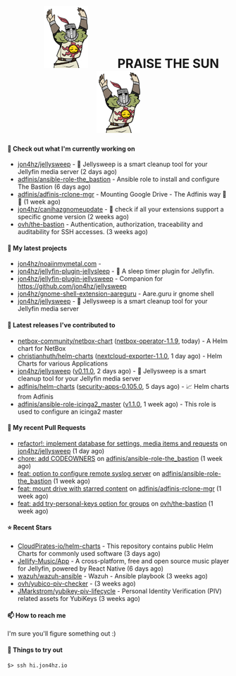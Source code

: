 <h1 align="center">
  <img src="./assets/praise-the-sun.gif" width="100" alt="PRAISE THE SUN" style="margin: 0 60px;"/>
  PRAISE THE SUN
  <img src="./assets/praise-the-sun.gif" width="100" alt="PRAISE THE SUN" style="margin: 0 60px;"/>
</h1>

#### 👷 Check out what I'm currently working on

- [jon4hz/jellysweep](https://github.com/jon4hz/jellysweep) - 🧹 Jellysweep is a smart cleanup tool for your Jellyfin media server (2 days ago)
- [adfinis/ansible-role-the_bastion](https://github.com/adfinis/ansible-role-the_bastion) - Ansible role to install and configure The Bastion (6 days ago)
- [adfinis/adfinis-rclone-mgr](https://github.com/adfinis/adfinis-rclone-mgr) - Mounting Google Drive - The Adfinis way 🧙✨ (1 week ago)
- [jon4hz/canihazgnomeupdate](https://github.com/jon4hz/canihazgnomeupdate) - 🧙 check if all your extensions support a specific gnome version (2 weeks ago)
- [ovh/the-bastion](https://github.com/ovh/the-bastion) - Authentication, authorization, traceability and auditability for SSH accesses. (3 weeks ago)

#### 🌱 My latest projects

- [jon4hz/noaiinmymetal.com](https://github.com/jon4hz/noaiinmymetal.com) - 
- [jon4hz/jellyfin-plugin-jellysleep](https://github.com/jon4hz/jellyfin-plugin-jellysleep) - 🌙 A sleep timer plugin for Jellyfin.
- [jon4hz/jellyfin-plugin-jellysweep](https://github.com/jon4hz/jellyfin-plugin-jellysweep) - Companion for https://github.com/jon4hz/jellysweep
- [jon4hz/gnome-shell-extension-aareguru](https://github.com/jon4hz/gnome-shell-extension-aareguru) - Aare.guru ir gnome shell
- [jon4hz/jellysweep](https://github.com/jon4hz/jellysweep) - 🧹 Jellysweep is a smart cleanup tool for your Jellyfin media server

#### 🔭 Latest releases I've contributed to

- [netbox-community/netbox-chart](https://github.com/netbox-community/netbox-chart) ([netbox-operator-1.1.9](https://github.com/netbox-community/netbox-chart/releases/tag/netbox-operator-1.1.9), today) - A Helm chart for NetBox
- [christianhuth/helm-charts](https://github.com/christianhuth/helm-charts) ([nextcloud-exporter-1.1.0](https://github.com/christianhuth/helm-charts/releases/tag/nextcloud-exporter-1.1.0), 1 day ago) - Helm Charts for various Applications
- [jon4hz/jellysweep](https://github.com/jon4hz/jellysweep) ([v0.11.0](https://github.com/jon4hz/jellysweep/releases/tag/v0.11.0), 2 days ago) - 🧹 Jellysweep is a smart cleanup tool for your Jellyfin media server
- [adfinis/helm-charts](https://github.com/adfinis/helm-charts) ([security-apps-0.105.0](https://github.com/adfinis/helm-charts/releases/tag/security-apps-0.105.0), 5 days ago) - 📈 Helm charts from Adfinis
- [adfinis/ansible-role-icinga2_master](https://github.com/adfinis/ansible-role-icinga2_master) ([v1.1.0](https://github.com/adfinis/ansible-role-icinga2_master/releases/tag/v1.1.0), 1 week ago) - This role is used to configure an icinga2 master

#### 🔨 My recent Pull Requests

- [refactor!: implement database for settings, media items and requests](https://github.com/jon4hz/jellysweep/pull/133) on [jon4hz/jellysweep](https://github.com/jon4hz/jellysweep) (1 day ago)
- [chore: add CODEOWNERS](https://github.com/adfinis/ansible-role-the_bastion/pull/7) on [adfinis/ansible-role-the_bastion](https://github.com/adfinis/ansible-role-the_bastion) (1 week ago)
- [feat: option to configure remote syslog server](https://github.com/adfinis/ansible-role-the_bastion/pull/6) on [adfinis/ansible-role-the_bastion](https://github.com/adfinis/ansible-role-the_bastion) (1 week ago)
- [feat: mount drive with starred content](https://github.com/adfinis/adfinis-rclone-mgr/pull/52) on [adfinis/adfinis-rclone-mgr](https://github.com/adfinis/adfinis-rclone-mgr) (1 week ago)
- [feat: add try-personal-keys option for groups](https://github.com/ovh/the-bastion/pull/593) on [ovh/the-bastion](https://github.com/ovh/the-bastion) (1 week ago)

#### ⭐ Recent Stars

- [CloudPirates-io/helm-charts](https://github.com/CloudPirates-io/helm-charts) - This repository contains public Helm Charts for commonly used software (3 days ago)
- [Jellify-Music/App](https://github.com/Jellify-Music/App) - A cross-platform, free and open source music player for Jellyfin, powered by React Native (6 days ago)
- [wazuh/wazuh-ansible](https://github.com/wazuh/wazuh-ansible) - Wazuh - Ansible playbook (3 weeks ago)
- [ovh/yubico-piv-checker](https://github.com/ovh/yubico-piv-checker) -  (3 weeks ago)
- [JMarkstrom/yubikey-piv-lifecycle](https://github.com/JMarkstrom/yubikey-piv-lifecycle) - Personal Identity Verification (PIV) related assets for YubiKeys (3 weeks ago)

#### 📫 How to reach me
I'm sure you'll figure something out :)

#### 👀 Things to try out
```
$> ssh hi.jon4hz.io
```